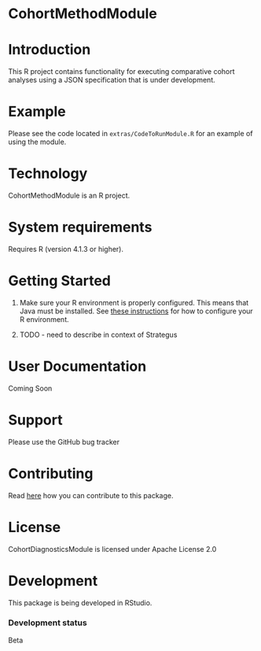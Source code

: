 CohortMethodModule
==================

# Introduction

This R project contains functionality for executing comparative cohort analyses using a JSON specification that is
under development.

# Example

Please see the code located in `extras/CodeToRunModule.R` for an example of using the module.

# Technology

CohortMethodModule is an R project.

# System requirements

Requires R (version 4.1.3 or higher).

# Getting Started

1.  Make sure your R environment is properly configured. This means that Java must be installed. See [these instructions](https://ohdsi.github.io/Hades/rSetup.html) for how to configure your R environment.

2.  TODO - need to describe in context of Strategus


# User Documentation

Coming Soon

# Support

Please use the GitHub bug tracker

# Contributing

Read [here](https://ohdsi.github.io/Hades/contribute.html) how you can contribute to this package.

# License

CohortDiagnosticsModule is licensed under Apache License 2.0

# Development

This package is being developed in RStudio.

### Development status

Beta
